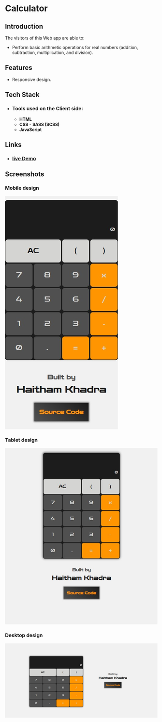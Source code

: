# Calculator

## Introduction

The visitors of this Web app are able to:

- Perform basic arithmetic operations for real numbers (addition, subtraction, multiplication, and division).

## Features

- Responsive design.

## Tech Stack

- ### Tools used on the **Client side:** 
  - **HTML** 
  - **CSS** - **SASS (SCSS)**
  - **JavaScript**

## Links

- ### [live Demo](https://haithamkhadra.github.io/calculator-js)

## Screenshots

### Mobile design 

![Mobile design screenshot](https://raw.githubusercontent.com/HaithamKhadra/calculator-js/master/readmeImages/mobile.jpg)

### Tablet design 

![Tablet design screenshot](https://raw.githubusercontent.com/HaithamKhadra/calculator-js/master/readmeImages/tablet.jpg)

### Desktop design 

![Desktop design screenshot](https://raw.githubusercontent.com/HaithamKhadra/calculator-js/master/readmeImages/desktop.jpg)
